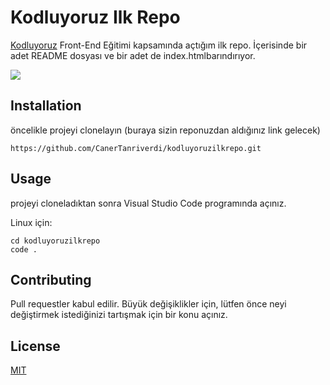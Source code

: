 # Kodluyoruz Ilk Repo
[Kodluyoruz](https://www.kodluyoruz.org/) Front-End Eğitimi kapsamında açtığım ilk repo. İçerisinde bir adet README dosyası ve bir adet de index.htmlbarındırıyor.

![](https://www.hizliresim.com/4i588zi)

## Installation
öncelikle projeyi clonelayın (buraya sizin reponuzdan aldığınız link gelecek)

```
https://github.com/CanerTanriverdi/kodluyoruzilkrepo.git
```

## Usage
projeyi cloneladıktan sonra Visual Studio Code programında açınız.

Linux için:

```
cd kodluyoruzilkrepo
code .
```

## Contributing

Pull requestler kabul edilir. Büyük değişiklikler için, lütfen önce neyi değiştirmek istediğinizi tartışmak için bir konu açınız.

## License

[MIT](https://choosealicense.com/licenses/mit/)
